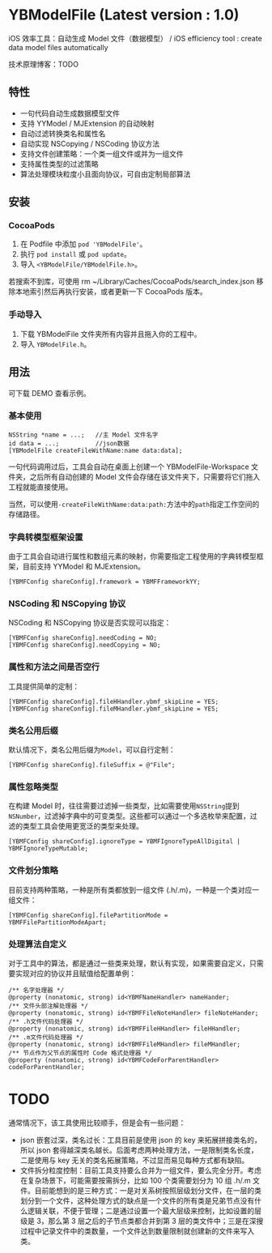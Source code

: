 # YBModelFile (Latest version : 1.0)

iOS 效率工具：自动生成 Model 文件（数据模型） / iOS efficiency tool : create data model files automatically

技术原理博客：TODO


## 特性

- 一句代码自动生成数据模型文件
- 支持 YYModel / MJExtension 的自动映射
- 自动过滤转换类名和属性名
- 自动实现 NSCopying / NSCoding 协议方法
- 支持文件创建策略：一个类一组文件或并为一组文件
- 支持属性类型的过滤策略
- 算法处理模块粒度小且面向协议，可自由定制局部算法



## 安装

### CocoaPods

1. 在 Podfile 中添加 `pod 'YBModelFile'`。
2. 执行 `pod install` 或 `pod update`。
3. 导入 `<YBModelFile/YBModelFile.h>`。

若搜索不到库，可使用 rm ~/Library/Caches/CocoaPods/search_index.json 移除本地索引然后再执行安装，或者更新一下 CocoaPods 版本。

### 手动导入

1. 下载 YBModelFile 文件夹所有内容并且拖入你的工程中。
2. 导入 `YBModelFile.h`。


## 用法

可下载 DEMO 查看示例。

### 基本使用

```objc
NSString *name = ...;   //主 Model 文件名字
id data = ...;          //json数据
[YBModelFile createFileWithName:name data:data];
```
一句代码调用过后，工具会自动在桌面上创建一个 YBModelFile-Workspace 文件夹，之后所有自动创建的 Model 文件会存储在该文件夹下，只需要将它们拖入工程就能直接使用。

当然，可以使用`-createFileWithName:data:path:`方法中的`path`指定工作空间的存储路径。

### 字典转模型框架设置

由于工具会自动进行属性和数组元素的映射，你需要指定工程使用的字典转模型框架，目前支持 YYModel 和 MJExtension。
```objc
[YBMFConfig shareConfig].framework = YBMFFrameworkYY;
```

### NSCoding 和 NSCopying 协议

NSCoding 和 NSCopying 协议是否实现可以指定：
```objc
[YBMFConfig shareConfig].needCoding = NO;
[YBMFConfig shareConfig].needCopying = NO;
```

### 属性和方法之间是否空行

工具提供简单的定制：
```objc
[YBMFConfig shareConfig].fileHHandler.ybmf_skipLine = YES;
[YBMFConfig shareConfig].fileMHandler.ybmf_skipLine = YES;
```

### 类名公用后缀

默认情况下，类名公用后缀为`Model`，可以自行定制：
```objc
[YBMFConfig shareConfig].fileSuffix = @"File";
```

### 属性忽略类型

在构建 Model 时，往往需要过滤掉一些类型，比如需要使用`NSString`提到`NSNumber`，过滤掉字典中的可变类型。这些都可以通过一个多选枚举来配置，过滤的类型工具会使用更宽泛的类型来处理。
```objc
[YBMFConfig shareConfig].ignoreType = YBMFIgnoreTypeAllDigital | YBMFIgnoreTypeMutable;
```

### 文件划分策略

目前支持两种策略，一种是所有类都放到一组文件 (.h/.m)，一种是一个类对应一组文件：
```objc
[YBMFConfig shareConfig].filePartitionMode = YBMFFilePartitionModeApart;
```

### 处理算法自定义

对于工具中的算法，都是通过一些类来处理，默认有实现，如果需要自定义，只需要实现对应的协议并且赋值给配置单例：
```objc
/** 名字处理器 */
@property (nonatomic, strong) id<YBMFNameHandler> nameHander;
/** 文件头部注解处理器 */
@property (nonatomic, strong) id<YBMFFileNoteHandler> fileNoteHander;
/** .h文件代码处理器 */
@property (nonatomic, strong) id<YBMFFileHHandler> fileHHandler;
/** .m文件代码处理器 */
@property (nonatomic, strong) id<YBMFFileMHandler> fileMHandler;
/** 节点作为父节点的属性时 Code 格式处理器 */
@property (nonatomic, strong) id<YBMFCodeForParentHandler> codeForParentHandler;
```


# TODO

通常情况下，该工具使用比较顺手，但是会有一些问题：
- json 嵌套过深，类名过长：工具目前是使用 json 的 key 来拓展拼接类名的，所以 json 套得越深类名越长。后面考虑两种处理方法，一是限制类名长度，二是使用与 key 无关的类名拓展策略，不过显而易见每种方式都有缺陷。
- 文件拆分粒度控制：目前工具支持要么合并为一组文件，要么完全分开。考虑在复杂场景下，可能需要按需拆分，比如 100 个类需要划分为 10 组 .h/.m 文件。目前能想到的是三种方式：一是对关系树按照层级划分文件，在一层的类划分到一个文件，这种处理方式的缺点是一个文件的所有类是兄弟节点没有什么逻辑关联，不便于管理；二是通过设置一个最大层级来控制，比如设置的层级是 3，那么第 3 层之后的子节点类都合并到第 3 层的类文件中；三是在深搜过程中记录文件中的类数量，一个文件达到数量限制就创建新的文件来写入类。
